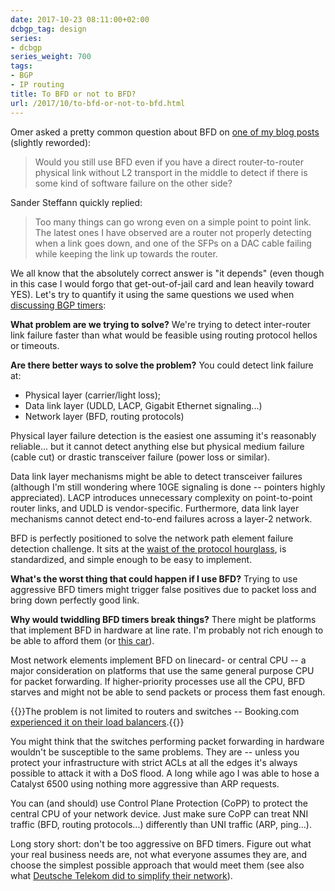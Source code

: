 ```yaml
---
date: 2017-10-23 08:11:00+02:00
dcbgp_tag: design
series:
- dcbgp
series_weight: 700
tags:
- BGP
- IP routing
title: To BFD or not to BFD?
url: /2017/10/to-bfd-or-not-to-bfd.html
---
```

Omer asked a pretty common question about BFD on [one of my blog posts](https://blog.ipspace.net/2017/10/routing-protocols-perfect-example-of.html) (slightly reworded):

> Would you still use BFD even if you have a direct router-to-router physical link without L2 transport in the middle to detect if there is some kind of software failure on the other side?

Sander Steffann quickly replied:
<!--more-->
> Too many things can go wrong even on a simple point to point link. The latest ones I have observed are a router not properly detecting when a link goes down, and one of the SFPs on a DAC cable failing while keeping the link up towards the router.

We all know that the absolutely correct answer is "it depends" (even though in this case I would forgo that get-out-of-jail card and lean heavily toward YES). Let's try to quantify it using the same questions we used when [discussing BGP timers](https://blog.ipspace.net/2017/09/improving-bgp-convergence-without.html):

**What problem are we trying to solve?** We're trying to detect inter-router link failure faster than what would be feasible using routing protocol hellos or timeouts.

**Are there better ways to solve the problem?** You could detect link failure at:

-   Physical layer (carrier/light loss);
-   Data link layer (UDLD, LACP, Gigabit Ethernet signaling...)
-   Network layer (BFD, routing protocols)

Physical layer failure detection is the easiest one assuming it's reasonably reliable... but it cannot detect anything else but physical medium failure (cable cut) or drastic transceiver failure (power loss or similar).

Data link layer mechanisms might be able to detect transceiver failures (although I'm still wondering where 10GE signaling is done -- pointers highly appreciated). LACP introduces unnecessary complexity on point-to-point router links, and UDLD is vendor-specific. Furthermore, data link layer mechanisms cannot detect end-to-end failures across a layer-2 network.

BFD is perfectly positioned to solve the network path element failure detection challenge. It sits at the [waist of the protocol hourglass](https://www.iab.org/wp-content/IAB-uploads/2010/11/hourglass-london-ietf.pdf), is standardized, and simple enough to be easy to implement.

**What's the worst thing that could happen if I use BFD?** Trying to use aggressive BFD timers might trigger false positives due to packet loss and bring down perfectly good link.

**Why would twiddling BFD timers break things?** There might be platforms that implement BFD in hardware at line rate. I'm probably not rich enough to be able to afford them (or [this car](http://auto.ferrari.com/en_US/sports-cars-models/car-range/laferrari-aperta/)).

Most network elements implement BFD on linecard- or central CPU -- a major consideration on platforms that use the same general purpose CPU for packet forwarding. If higher-priority processes use all the CPU, BFD starves and might not be able to send packets or process them fast enough.

{{<note info>}}The problem is not limited to routers and switches -- Booking.com [experienced it on their load balancers](https://blog.booking.com/troubleshooting-a-journey-into-the-unknown.html).{{</note>}}

You might think that the switches performing packet forwarding in hardware wouldn't be susceptible to the same problems. They are -- unless you protect your infrastructure with strict ACLs at all the edges it's always possible to attack it with a DoS flood. A long while ago I was able to hose a Catalyst 6500 using nothing more aggressive than ARP requests.

You can (and should) use Control Plane Protection (CoPP) to protect the central CPU of your network device. Just make sure CoPP can treat NNI traffic (BFD, routing protocols...) differently than UNI traffic (ARP, ping...).

Long story short: don't be too aggressive on BFD timers. Figure out what your real business needs are, not what everyone assumes they are, and choose the simplest possible approach that would meet them (see also what [Deutsche Telekom did to simplify their network](https://blog.ipspace.net/2013/11/deutsche-telekom-terastream-designed.html)).
